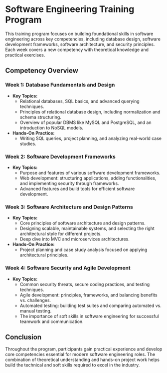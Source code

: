 # Software Engineering Training Program

This training program focuses on building foundational skills in software engineering across key competencies, including database design, software development frameworks, software architecture, and security principles. Each week covers a new competency with theoretical knowledge and practical exercises.

## Competency Overview

### **Week 1: Database Fundamentals and Design**
- **Key Topics:**
  - Relational databases, SQL basics, and advanced querying techniques.
  - Principles of relational database design, including normalization and schema structuring.
  - Overview of popular DBMS like MySQL and PostgreSQL, and an introduction to NoSQL models.
- **Hands-On Practice:**
  - Writing SQL queries, project planning, and analyzing real-world case studies.

### **Week 2: Software Development Frameworks**
- **Key Topics:**
  - Purpose and features of various software development frameworks.
  - Web development: structuring applications, adding functionalities, and implementing security through frameworks.
  - Advanced features and build tools for efficient software development.
  
### **Week 3: Software Architecture and Design Patterns**
- **Key Topics:**
  - Core principles of software architecture and design patterns.
  - Designing scalable, maintainable systems, and selecting the right architectural style for different projects.
  - Deep dive into MVC and microservices architectures.
- **Hands-On Practice:**
  - Project planning and case study analysis focused on applying architectural principles.

### **Week 4: Software Security and Agile Development**
- **Key Topics:**
  - Common security threats, secure coding practices, and testing techniques.
  - Agile development: principles, frameworks, and balancing benefits vs. challenges.
  - Automated testing: building test suites and comparing automated vs. manual testing.
  - The importance of soft skills in software engineering for successful teamwork and communication.
  
## Conclusion

Throughout the program, participants gain practical experience and develop core competencies essential for modern software engineering roles. The combination of theoretical understanding and hands-on project work helps build the technical and soft skills required to excel in the industry.
